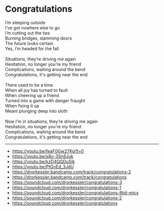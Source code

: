 # Congratulations

I’m sleeping outside\
I’ve got nowhere else to go\
I’m cutting out the ties\
Burning bridges, slamming doors\
The future looks certain\
Yes, I’m headed for the fall\
\
Situations, they’re driving me again\
Hesitation, no longer you’re my friend\
Complications, waiting around the bend\
Congratulations, it's getting near the end\
\
There used to be a time\
When all joy has turned to fault\
When cheering up a friend\
Turned into a game with danger fraught\
When fixing it up\
Meant plunging deep into sloth\
\
Now I’m in situations, they’re driving me again\
Hesitation, no longer you’re my friend\
Complications, waiting around the bend\
Congratulations, it's getting near the end

---
- https://youtu.be/feaF0Gw27Kg?t=0
- https://youtu.be/s8o-3Sn6Juk
- https://youtu.be/kzD4QQDu5Ik
- https://youtu.be/PtGnEd_3JdU
- https://drorkessler.bandcamp.com/track/congratulations-2
- https://drorkessler.bandcamp.com/track/congratulations
- https://soundcloud.com/drorkessler/congratulations-3
- https://soundcloud.com/drorkessler/congratulations-1
- https://soundcloud.com/drorkessler/congratulations-8bit-mics
- https://soundcloud.com/drorkessler/congratulations-2
- https://soundcloud.com/drorkessler/congratulations
